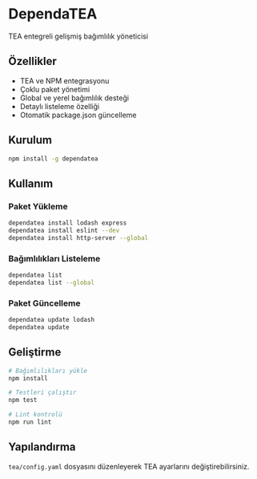 # DependaTEA

TEA entegreli gelişmiş bağımlılık yöneticisi

## Özellikler

- TEA ve NPM entegrasyonu
- Çoklu paket yönetimi
- Global ve yerel bağımlılık desteği
- Detaylı listeleme özelliği
- Otomatik package.json güncelleme

## Kurulum

```bash
npm install -g dependatea
```

## Kullanım

### Paket Yükleme
```bash
dependatea install lodash express
dependatea install eslint --dev
dependatea install http-server --global
```

### Bağımlılıkları Listeleme
```bash
dependatea list
dependatea list --global
```

### Paket Güncelleme
```bash
dependatea update lodash
dependatea update
```

## Geliştirme

```bash
# Bağımlılıkları yükle
npm install

# Testleri çalıştır
npm test

# Lint kontrolü
npm run lint
```

## Yapılandırma

`tea/config.yaml` dosyasını düzenleyerek TEA ayarlarını değiştirebilirsiniz.
